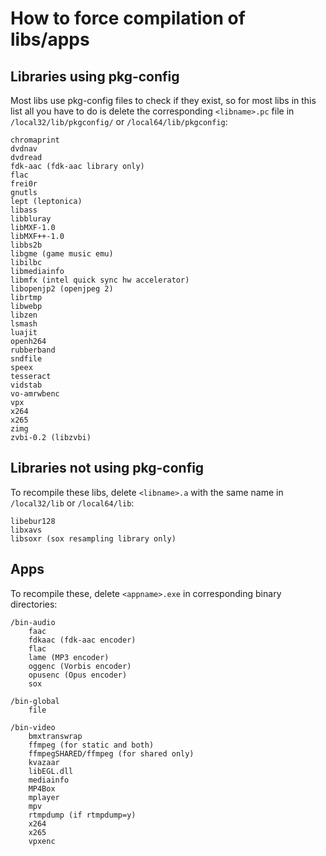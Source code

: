 How to force compilation of libs/apps
====

## Libraries using pkg-config
Most libs use pkg-config files to check if they exist, so for most libs in this list all you have to do is delete the corresponding `<libname>.pc` file in `/local32/lib/pkgconfig/` or `/local64/lib/pkgconfig`:
```
chromaprint
dvdnav
dvdread
fdk-aac (fdk-aac library only)
flac
frei0r
gnutls
lept (leptonica)
libass
libbluray
libMXF-1.0
libMXF++-1.0
libbs2b
libgme (game music emu)
libilbc
libmediainfo
libmfx (intel quick sync hw accelerator)
libopenjp2 (openjpeg 2)
librtmp
libwebp
libzen
lsmash
luajit
openh264
rubberband
sndfile
speex
tesseract
vidstab
vo-amrwbenc
vpx
x264
x265
zimg
zvbi-0.2 (libzvbi)
```

## Libraries not using pkg-config
To recompile these libs, delete `<libname>.a` with the same name in `/local32/lib` or `/local64/lib`:
```
libebur128
libxavs
libsoxr (sox resampling library only)
```

## Apps
To recompile these, delete `<appname>.exe` in corresponding binary directories:

```
/bin-audio
    faac
    fdkaac (fdk-aac encoder)
    flac
    lame (MP3 encoder)
    oggenc (Vorbis encoder)
    opusenc (Opus encoder)
    sox

/bin-global
    file

/bin-video
    bmxtranswrap
    ffmpeg (for static and both)
    ffmpegSHARED/ffmpeg (for shared only)
    kvazaar
    libEGL.dll
    mediainfo
    MP4Box
    mplayer
    mpv
    rtmpdump (if rtmpdump=y)
    x264
    x265
    vpxenc
```
